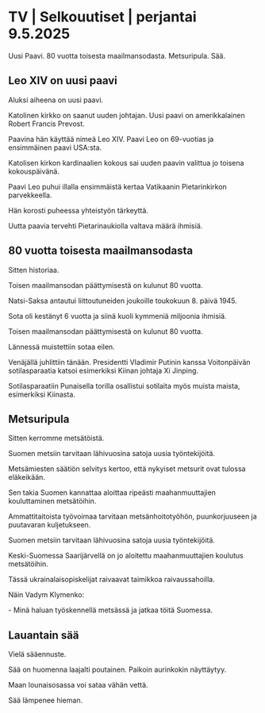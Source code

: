 # TV \| Selkouutiset \| perjantai 9.5.2025

Uusi Paavi. 80 vuotta toisesta maailmansodasta. Metsuripula. Sää.

## Leo XIV on uusi paavi

Aluksi aiheena on uusi paavi.

Katolinen kirkko on saanut uuden johtajan. Uusi paavi on amerikkalainen Robert Francis Prevost.

Paavina hän käyttää nimeä Leo XIV. Paavi Leo on 69-vuotias ja ensimmäinen paavi USA:sta.

Katolisen kirkon kardinaalien kokous sai uuden paavin valittua jo toisena kokouspäivänä.

Paavi Leo puhui illalla ensimmäistä kertaa Vatikaanin Pietarinkirkon parvekkeella.

Hän korosti puheessa yhteistyön tärkeyttä.

Uutta paavia tervehti Pietarinaukiolla valtava määrä ihmisiä.

## 80 vuotta toisesta maailmansodasta

Sitten historiaa.

Toisen maailmansodan päättymisestä on kulunut 80 vuotta.

Natsi-Saksa antautui liittoutuneiden joukoille toukokuun 8. päivä 1945.

Sota oli kestänyt 6 vuotta ja siinä kuoli kymmeniä miljoonia ihmisiä.

Toisen maailmansodan päättymisestä on kulunut 80 vuotta.

Lännessä muistettiin sotaa eilen.

Venäjällä juhlittiin tänään. Presidentti Vladimir Putinin kanssa Voitonpäivän sotilasparaatia katsoi esimerkiksi Kiinan johtaja Xi Jinping.

Sotilasparaatiin Punaisella torilla osallistui sotilaita myös muista maista, esimerkiksi Kiinasta.

## Metsuripula

Sitten kerromme metsätöistä.

Suomen metsiin tarvitaan lähivuosina satoja uusia työntekijöitä.

Metsämiesten säätiön selvitys kertoo, että nykyiset metsurit ovat tulossa eläkeikään.

Sen takia Suomen kannattaa aloittaa ripeästi maahanmuuttajien kouluttaminen metsätöihin.

Ammattitaitoista työvoimaa tarvitaan metsänhoitotyöhön, puunkorjuuseen ja puutavaran kuljetukseen.

Suomen metsiin tarvitaan lähivuosina satoja uusia työntekijöitä.

Keski-Suomessa Saarijärvellä on jo aloitettu maahanmuuttajien koulutus metsätöihin.

Tässä ukrainalaisopiskelijat raivaavat taimikkoa raivaussahoilla.

Näin Vadym Klymenko:

\- Minä haluan työskennellä metsässä ja jatkaa töitä Suomessa.

## Lauantain sää

Vielä sääennuste.

Sää on huomenna laajalti poutainen. Paikoin aurinkokin näyttäytyy.

Maan lounaisosassa voi sataa vähän vettä.

Sää lämpenee hieman.

